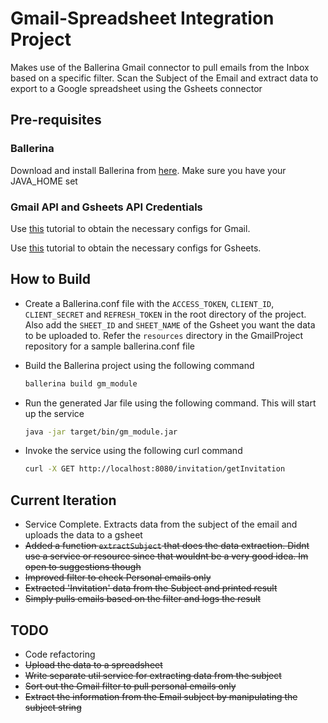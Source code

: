 # Gmail-Spreadsheet Integration Project

Makes use of the Ballerina Gmail connector to pull emails from the Inbox based on a specific filter. Scan the Subject of the Email and extract data to export to a Google spreadsheet using the Gsheets connector

## Pre-requisites

### Ballerina

Download and install Ballerina from [here](https://ballerina.io/). Make sure you have your JAVA_HOME set

### Gmail API and Gsheets API Credentials

Use [this](https://docs.wso2.com/display/IntegrationCloud/Get+Credentials+from+Gmail) tutorial to obtain the necessary configs for Gmail.

Use [this](https://docs.wso2.com/display/IntegrationCloud/Get+Credentials+for+Google+Spreadsheet) tutorial to obtain the necessary configs for Gsheets.

## How to Build

- Create a Ballerina.conf file with the `ACCESS_TOKEN`, `CLIENT_ID`, `CLIENT_SECRET` and `REFRESH_TOKEN` in the root directory of the project. Also add the `SHEET_ID` and `SHEET_NAME` of the Gsheet you want the data to be uploaded to. Refer the `resources` directory in the GmailProject repository for a sample ballerina.conf file
- Build the Ballerina project using the following command

    ```bash
    ballerina build gm_module
    ```

- Run the generated Jar file using the following command. This will start up the service

    ```bash
    java -jar target/bin/gm_module.jar
    ```

- Invoke the service using the following curl command

    ```bash
    curl -X GET http://localhost:8080/invitation/getInvitation
    ```

## Current Iteration

- Service Complete. Extracts data from the subject of the email and uploads the data to a gsheet
- ~~Added a function `extractSubject` that does the data extraction. Didnt use a service or resource since that wouldnt be a very good idea. Im open to suggestions though~~
- ~~Improved filter to check Personal emails only~~
- ~~Extracted 'Invitation' data from the Subject and printed result~~
- ~~Simply pulls emails based on the filter and logs the result~~

## TODO

- Code refactoring
- ~~Upload the data to a spreadsheet~~
- ~~Write separate util service for extracting data from the subject~~
- ~~Sort out the Gmail filter to pull personal emails only~~
- ~~Extract the information from the Email subject by manipulating the subject string~~

